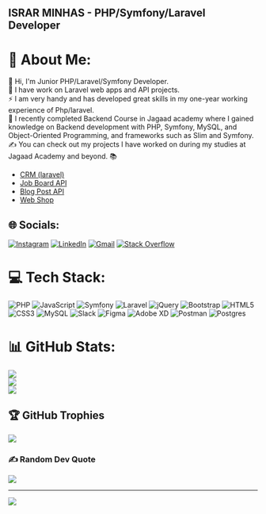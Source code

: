 ## ISRAR MINHAS -  PHP/Symfony/Laravel Developer
# 💫 About Me:
👋 Hi, I'm Junior PHP/Laravel/Symfony Developer.<br>🔭 I have work on Laravel web apps and API projects.<br>⚡ I am very handy and has developed great skills in my one-year working experience of Php/laravel.<br>🌱 I recently completed Backend Course in Jagaad academy where I gained knowledge on Backend development with PHP, Symfony, MySQL, and Object-Oriented Programming, and frameworks such as Slim and Symfony. <br>✍️ You can check out my projects I have worked on during my studies at Jagaad Academy and beyond. 📚

- <a href="https://github.com/Israrminhas1/CRM">CRM (laravel)</a>
- <a href="https://github.com/Israrminhas1/Job-Board-API">Job Board API</a>
- <a href="https://github.com/Israrminhas1/Blog-Post-API">Blog Post API</a>
- <a href="https://github.com/Israrminhas1/Web-Shopping">Web Shop</a>


## 🌐 Socials:
[![Instagram](https://img.shields.io/badge/Instagram-%23E4405F.svg?logo=Instagram&logoColor=white)](https://instagram.com/ixr4r.1?igshid=YmMyMTA2M2Y=) [![LinkedIn](https://img.shields.io/badge/LinkedIn-%230077B5.svg?logo=linkedin&logoColor=white)](https://www.linkedin.com/in/israrminhas/) [![Gmail](https://img.shields.io/badge/Gmail-D14836?style=for-the-badge&logo=gmail&logoColor=white)](mailto:israrminhas99@gmail.com) [![Stack Overflow](https://img.shields.io/badge/-Stackoverflow-FE7A16?logo=stack-overflow&logoColor=white)](https://stackoverflow.com/users/19577760/israr-minhas) 

# 💻 Tech Stack:
![PHP](https://img.shields.io/badge/php-%23777BB4.svg?style=flat&logo=php&logoColor=white) ![JavaScript](https://img.shields.io/badge/javascript-%23323330.svg?style=flat&logo=javascript&logoColor=%23F7DF1E) ![Symfony](https://img.shields.io/badge/symfony-%23000000.svg?style=for-the-badge&logo=symfony&logoColor=white) ![Laravel](https://img.shields.io/badge/laravel-%23FF2D20.svg?style=flat&logo=laravel&logoColor=white) ![jQuery](https://img.shields.io/badge/jquery-%230769AD.svg?style=flat&logo=jquery&logoColor=white) ![Bootstrap](https://img.shields.io/badge/bootstrap-%23563D7C.svg?style=flat&logo=bootstrap&logoColor=white) ![HTML5](https://img.shields.io/badge/html5-%23E34F26.svg?style=flat&logo=html5&logoColor=white) ![CSS3](https://img.shields.io/badge/css3-%231572B6.svg?style=flat&logo=css3&logoColor=white) ![MySQL](https://img.shields.io/badge/mysql-%2300f.svg?style=flat&logo=mysql&logoColor=white) ![Slack](https://img.shields.io/badge/Slack-4A154B?style=for-the-badge&logo=slack&logoColor=white) 	![Figma](https://img.shields.io/badge/figma-%23F24E1E.svg?style=flat&logo=figma&logoColor=white) ![Adobe XD](https://img.shields.io/badge/Adobe%20XD-470137?style=flat&logo=Adobe%20XD&logoColor=#FF61F6) ![Postman](https://img.shields.io/badge/Postman-FF6C37?style=flat&logo=postman&logoColor=white) ![Postgres](https://img.shields.io/badge/postgres-%23316192.svg?style=flat&logo=postgresql&logoColor=white)
# 📊 GitHub Stats:
![](https://github-readme-stats.vercel.app/api?username=Israrminhas1&theme=dark&hide_border=true&include_all_commits=true&count_private=true)<br/>
![](https://github-readme-streak-stats.herokuapp.com/?user=Israrminhas1&theme=dark&hide_border=true)<br/>
![](https://github-readme-stats.vercel.app/api/top-langs/?username=Israrminhas1&theme=dark&hide_border=true&include_all_commits=true&count_private=true&layout=compact)

## 🏆 GitHub Trophies
![](https://github-profile-trophy.vercel.app/?username=Israrminhas1&theme=gitdimmed&no-frame=true&no-bg=false&margin-w=4)

### ✍️ Random Dev Quote
![](https://quotes-github-readme.vercel.app/api?type=horizontal&theme=gruvbox)



---
[![](https://visitcount.itsvg.in/api?id=Israrminhas1&icon=9&color=6)](https://visitcount.itsvg.in)

